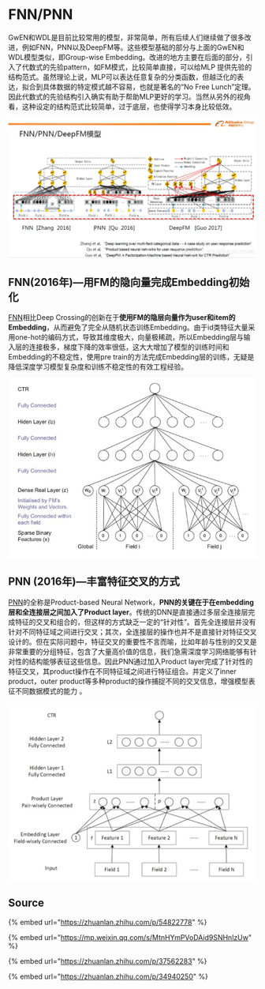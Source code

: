 # FNN/PNN

GwEN和WDL是目前比较常用的模型，非常简单，所有后续人们继续做了很多改进，例如FNN，PNN以及DeepFM等。这些模型基础的部分与上面的GwEN和WDL模型类似，即Group-wise Embedding。改进的地方主要在后面的部分，引入了代数式的先验pattern，如FM模式，比较简单直接，可以给MLP 提供先验的结构范式。虽然理论上说，MLP可以表达任意复杂的分类函数，但越泛化的表达，拟合到具体数据的特定模式越不容易，也就是著名的“No Free Lunch”定理。因此代数式的先验结构引入确实有助于帮助MLP更好的学习。当然从另外的视角看，这种设定的结构范式比较简单，过于底层，也使得学习本身比较低效。

![](../../../../../.gitbook/assets/v2-38c479b4a929455f9b6075a840370e66_r.jpg)

## FNN\(2016年\)—用FM的隐向量完成Embedding初始化

[FNN](https://github.com/wzhe06/Reco-papers/blob/master/Deep%20Learning%20Recommender%20System/%5BFNN%5D%20Deep%20Learning%20over%20Multi-field%20Categorical%20Data%20%28UCL%202016%29.pdf)相比Deep Crossing的创新在于**使用FM的隐层向量作为user和item的Embedding**，从而避免了完全从随机状态训练Embedding。由于id类特征大量采用one-hot的编码方式，导致其维度极大，向量极稀疏，所以Embedding层与输入层的连接极多，梯度下降的效率很低，这大大增加了模型的训练时间和Embedding的不稳定性，使用pre train的方法完成Embedding层的训练，无疑是降低深度学习模型复杂度和训练不稳定性的有效工程经验。

![](../../../../../.gitbook/assets/v2-658066ad055f48a6f03b7d2bc554368d_hd.jpg)

## PNN \(2016年\)—丰富特征交叉的方式

[PNN](https://github.com/wzhe06/Reco-papers/blob/master/Deep%20Learning%20Recommender%20System/%5BPNN%5D%20Product-based%20Neural%20Networks%20for%20User%20Response%20Prediction%20%28SJTU%202016%29.pdf)的全称是Product-based Neural Network，**PNN的关键在于在embedding层和全连接层之间加入了Product layer**。传统的DNN是直接通过多层全连接层完成特征的交叉和组合的，但这样的方式缺乏一定的“针对性”。首先全连接层并没有针对不同特征域之间进行交叉；其次，全连接层的操作也并不是直接针对特征交叉设计的。但在实际问题中，特征交叉的重要性不言而喻，比如年龄与性别的交叉是非常重要的分组特征，包含了大量高价值的信息，我们急需深度学习网络能够有针对性的结构能够表征这些信息。因此PNN通过加入Product layer完成了针对性的特征交叉，其product操作在不同特征域之间进行特征组合。并定义了inner product，outer product等多种product的操作捕捉不同的交叉信息，增强模型表征不同数据模式的能力 。

![](../../../../../.gitbook/assets/v2-ab2009fd2a0fbbac85f71aedd5cd34cb_r.jpg)

## Source

{% embed url="https://zhuanlan.zhihu.com/p/54822778" %}

{% embed url="https://mp.weixin.qq.com/s/MtnHYmPVoDAid9SNHnlzUw" %}

{% embed url="https://zhuanlan.zhihu.com/p/37562283" %}

{% embed url="https://zhuanlan.zhihu.com/p/34940250" %}



